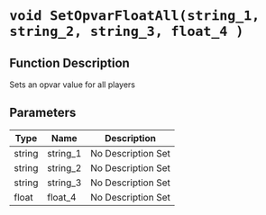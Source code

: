 # `void SetOpvarFloatAll(string_1, string_2, string_3, float_4 )`
## Function Description
Sets an opvar value for all players
## Parameters
Type|Name|Description
--|--|--
string|string_1|No Description Set
string|string_2|No Description Set
string|string_3|No Description Set
float|float_4|No Description Set
